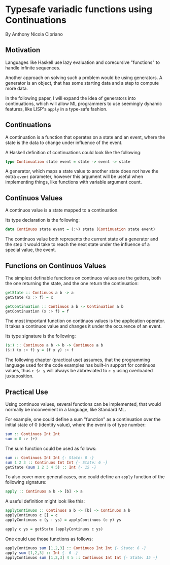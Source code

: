 # Typesafe variadic functions using Continuations

By Anthony Nicola Cipriano

## Motivation

Languages like Haskell use lazy evaluation and corecursive "functions"
to handle infinite sequences.

Another approach on solving such a problem would be using generators.
A generator is an object, that has some starting data and a step to compute more data.

In the following paper, I will expand the idea of generators into continuations,
which will allow ML programmers to use seemingly dynamic features, like LISP's `apply`
in a type-safe fashion.

## Continuations

A continuation is a function that operates on a state and an event,
where the state is the data to change under influence of the event.

A Haskell definition of continuations could look like the following:

```haskell
type Continuation state event = state -> event -> state
```

A generator, which maps a state value to another state
does not have the extra `event` parameter,
however this argument will be useful when implementing things,
like functions with variable argument count.

## Continuos Values

A continuos value is a state mapped to a continuation.

Its type declaration is the following:

```haskell
data Continuos state event = (:>) state (Continuation state event)
```

The continuos value both represents the current state of a generator
and the step it would take to reach the next state under the influence
of a special value, the event.

## Functions on Continuos Values

The simplest definable functions on continuos values are the getters,
both the one returning the state, and the one return the continuation:

```haskell
getState :: Continuos a b -> a
getState (x :> f) = x

getContinuation :: Continuos a b -> Continuation a b
getContinuation (x :> f) = f
```

The most important function on continuos values is the application operator.
It takes a continuos value and changes it under the occurence of an event.

Its type signature is the following:

```haskell
($:) :: Continuos a b -> b -> Continuos a b
($:) (x :> f) y = (f x y) :> f
```

The following chapter (practical use) assumes, that the programming language used for
the code examples has built-in support for continuos values,
thus `c $: y` will always be abbreviated to `c y` using overloaded juxtaposition.

## Practical Use

Using continuos values, several functions can be implemented,
that would normally be inconvenient in a language, like Standard ML.

For example, one could define a sum "function" as a continuation
over the initial state of 0 (identity value), where the event is of type number:

```haskell
sum :: Continuos Int Int
sum = 0 :> (+)
```

The sum function could be used as follows:

```haskell
sum :: Continuos Int Int {- State: 0 -}
sum 1 2 3 :: Continuos Int Int {- State: 6 -}
getState (sum 1 2 3 4 5) :: Int {- 15 -}
```

To also cover more general cases, one could define an `apply` function
of the following signature:

```haskell
apply :: Continuos a b -> [b] -> a
```

A useful definition might look like this:

```haskell
applyContinuos :: Continuos a b -> [b] -> Continuos a b
applyContinuos c [] = c
applyContinuos c (y : ys) = applyContinuos (c y) ys

apply c ys = getState (applyContinuos c ys)
```

One could use those functions as follows:

```haskell
applyContinuos sum [1,2,3] :: Continuos Int Int {- State: 6 -}
apply sum [1,2,3] :: Int {- 6 -}
applyContinuos sum [1,2,3] 4 5 :: Continuos Int Int {- State: 15 -}
```
